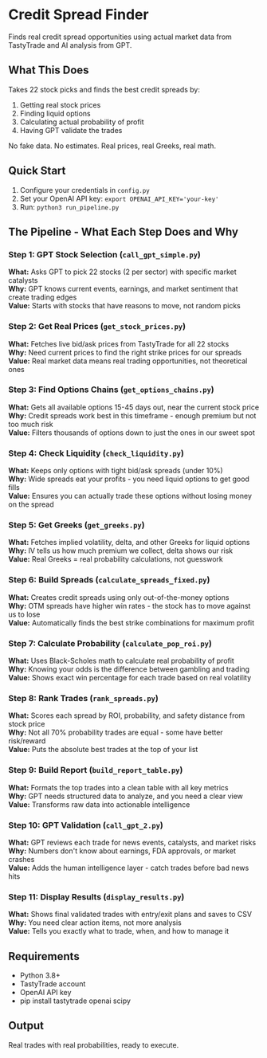# Credit Spread Finder

Finds real credit spread opportunities using actual market data from TastyTrade and AI analysis from GPT.

## What This Does

Takes 22 stock picks and finds the best credit spreads by:
1. Getting real stock prices
2. Finding liquid options
3. Calculating actual probability of profit
4. Having GPT validate the trades

No fake data. No estimates. Real prices, real Greeks, real math.

## Quick Start

1. Configure your credentials in `config.py`
2. Set your OpenAI API key: `export OPENAI_API_KEY='your-key'`
3. Run: `python3 run_pipeline.py`

## The Pipeline - What Each Step Does and Why

### Step 1: GPT Stock Selection (`call_gpt_simple.py`)
**What:** Asks GPT to pick 22 stocks (2 per sector) with specific market catalysts  
**Why:** GPT knows current events, earnings, and market sentiment that create trading edges  
**Value:** Starts with stocks that have reasons to move, not random picks

### Step 2: Get Real Prices (`get_stock_prices.py`)
**What:** Fetches live bid/ask prices from TastyTrade for all 22 stocks  
**Why:** Need current prices to find the right strike prices for our spreads  
**Value:** Real market data means real trading opportunities, not theoretical ones

### Step 3: Find Options Chains (`get_options_chains.py`)
**What:** Gets all available options 15-45 days out, near the current stock price  
**Why:** Credit spreads work best in this timeframe - enough premium but not too much risk  
**Value:** Filters thousands of options down to just the ones in our sweet spot

### Step 4: Check Liquidity (`check_liquidity.py`)
**What:** Keeps only options with tight bid/ask spreads (under 10%)  
**Why:** Wide spreads eat your profits - you need liquid options to get good fills  
**Value:** Ensures you can actually trade these options without losing money on the spread

### Step 5: Get Greeks (`get_greeks.py`)
**What:** Fetches implied volatility, delta, and other Greeks for liquid options  
**Why:** IV tells us how much premium we collect, delta shows our risk  
**Value:** Real Greeks = real probability calculations, not guesswork

### Step 6: Build Spreads (`calculate_spreads_fixed.py`)
**What:** Creates credit spreads using only out-of-the-money options  
**Why:** OTM spreads have higher win rates - the stock has to move against us to lose  
**Value:** Automatically finds the best strike combinations for maximum profit

### Step 7: Calculate Probability (`calculate_pop_roi.py`)
**What:** Uses Black-Scholes math to calculate real probability of profit  
**Why:** Knowing your odds is the difference between gambling and trading  
**Value:** Shows exact win percentage for each trade based on real volatility

### Step 8: Rank Trades (`rank_spreads.py`)
**What:** Scores each spread by ROI, probability, and safety distance from stock price  
**Why:** Not all 70% probability trades are equal - some have better risk/reward  
**Value:** Puts the absolute best trades at the top of your list

### Step 9: Build Report (`build_report_table.py`)
**What:** Formats the top trades into a clean table with all key metrics  
**Why:** GPT needs structured data to analyze, and you need a clear view  
**Value:** Transforms raw data into actionable intelligence

### Step 10: GPT Validation (`call_gpt_2.py`)
**What:** GPT reviews each trade for news events, catalysts, and market risks  
**Why:** Numbers don't know about earnings, FDA approvals, or market crashes  
**Value:** Adds the human intelligence layer - catch trades before bad news hits

### Step 11: Display Results (`display_results.py`)
**What:** Shows final validated trades with entry/exit plans and saves to CSV  
**Why:** You need clear action items, not more analysis  
**Value:** Tells you exactly what to trade, when, and how to manage it

## Requirements

- Python 3.8+
- TastyTrade account
- OpenAI API key
- pip install tastytrade openai scipy

## Output

Real trades with real probabilities, ready to execute.
